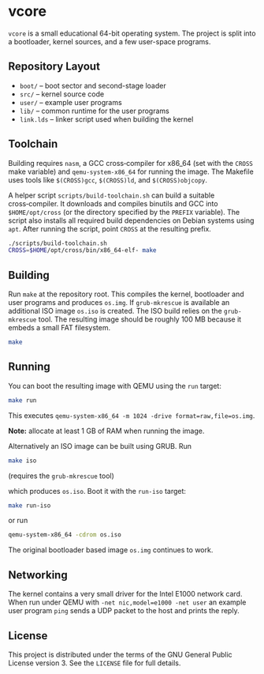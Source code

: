 # vcore

`vcore` is a small educational 64-bit operating system.  The project is
split into a bootloader, kernel sources, and a few user-space programs.

## Repository Layout

- `boot/` – boot sector and second-stage loader
- `src/` – kernel source code
- `user/` – example user programs
- `lib/` – common runtime for the user programs
- `link.lds` – linker script used when building the kernel

## Toolchain

Building requires `nasm`, a GCC cross‑compiler for x86_64 (set with the
`CROSS` make variable) and `qemu-system-x86_64` for running the image.
The Makefile uses tools like `$(CROSS)gcc`, `$(CROSS)ld`, and
`$(CROSS)objcopy`.

A helper script `scripts/build-toolchain.sh` can build a suitable
cross‑compiler.  It downloads and compiles binutils and GCC into
`$HOME/opt/cross` (or the directory specified by the `PREFIX` variable).
The script also installs all required build dependencies on Debian
systems using `apt`.  After running the script, point `CROSS` at the
resulting prefix.

```bash
./scripts/build-toolchain.sh
CROSS=$HOME/opt/cross/bin/x86_64-elf- make
```

## Building

Run `make` at the repository root.  This compiles the kernel, bootloader
and user programs and produces `os.img`.  If `grub-mkrescue` is
available an additional ISO image `os.iso` is created.  The ISO build
relies on the `grub-mkrescue` tool.  The resulting image should be
roughly 100&nbsp;MB because it embeds a small FAT filesystem.

```bash
make
```

## Running

You can boot the resulting image with QEMU using the `run` target:

```bash
make run
```

This executes `qemu-system-x86_64 -m 1024 -drive format=raw,file=os.img`.

**Note:** allocate at least 1&nbsp;GB of RAM when running the image.

Alternatively an ISO image can be built using GRUB.  Run

```bash
make iso
```
(requires the `grub-mkrescue` tool)

which produces `os.iso`.  Boot it with the `run-iso` target:

```bash
make run-iso
```

or run

```bash
qemu-system-x86_64 -cdrom os.iso
```

The original bootloader based image `os.img` continues to work.

## Networking

The kernel contains a very small driver for the Intel E1000 network
card.  When run under QEMU with `-net nic,model=e1000 -net user` an
example user program `ping` sends a UDP packet to the host and prints
the reply.

## License

This project is distributed under the terms of the GNU General Public
License version&nbsp;3.  See the `LICENSE` file for full details.
